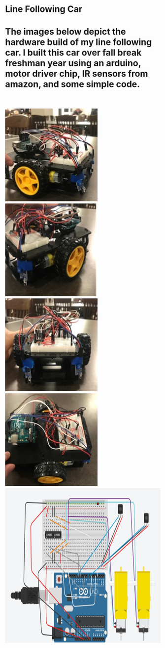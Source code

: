 <h1> Line Following Car <h1/>
  <p> The images below depict the hardware build of my line following car.
    I built this car over fall break freshman year using an arduino, motor
    driver chip, IR sensors from amazon, and some simple code. </p>
<br/>
<img src= "car 1.png" alt = "car view 1" width="300" height= "300"/>
<img src = "car 2.png" alt = "car view 2" width="300" height= "300"/>
<br/>
<img src = "car 3.png" alt = "car view 2" width="300" height= "300"/>
<img src = "car4.png" alt = "car view 2" width="300" height= "300"/>
<br/>
<img src = "Car Schematic.png" alt = "car view 2" width="750" height= "500"/>
